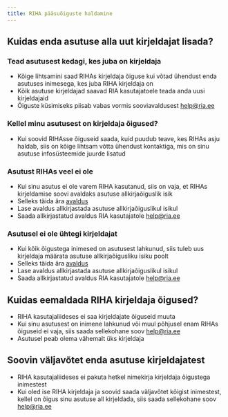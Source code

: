 ```yaml
---
title: RIHA pääsuõiguste haldamine
---
```


## Kuidas enda asutuse alla uut kirjeldajat lisada?

### Tead asutusest kedagi, kes juba on kirjeldaja
- Kõige lihtsamini saad RIHAs kirjeldaja õiguse kui võtad ühendust enda asutuses inimesega, kes juba RIHA kirjeldaja on
- Kõik asutuse kirjeldajad saavad RIA kasutajatoele teada anda uusi kirjeldajaid
- Õiguste küsimiseks piisab vabas vormis sooviavaldusest help@ria.ee

### Kellel minu asutusest on kirjeldaja õigused?
- Kui soovid RIHAsse õiguseid saada, kuid puudub teave, kes RIHAs asju haldab, siis on kõige lihtsam võtta ühendust kontaktiga, mis on sinu asutuse infosüsteemide juurde lisatud

### Asutust RIHAs veel ei ole

- Kui sinu asutus ei ole varem RIHA kasutanud, siis on vaja, et RIHAs kirjeldamise soovi avaldaks asutuse allkirjaõiguslik isik
- Selleks täida ära [avaldus](link)
- Lase avaldus allkirjastada asutuse allkirjaõiguslikul isikul
- Saada allkirjastatud avaldus RIA kasutajatole help@ria.ee

### Asutusel ei ole ühtegi kirjeldajat
- Kui kõik õigustega inimesed on asutusest lahkunud, siis tuleb uus kirjeldaja määrata asutuse allkirjaõigusliku isiku poolt
- Selleks täida ära [avaldus](link)
- Lase avaldus allkirjastada asutuse allkirjaõiguslikul isikul
- Saada allkirjastatud avaldus RIA kasutajatole help@ria.ee

## Kuidas eemaldada RIHA kirjeldaja õigused?
- RIHA kasutajaliideses ei saa kirjeldajate õiguseid muuta
- Kui sinu asutusest on inimene lahkunud või muul põhjusel enam RIHAs õiguseid ei vaja, siis saada sellekohane soov help@ria.ee
- Asutusel peab olema vähemalt üks kirjeldaja

## Soovin väljavõtet enda asutuse kirjeldajatest
- RIHA kasutajaliideses ei pakuta hetkel nimekirja kirjeldaja õigustega inimestest
- Kui oled ise RIHA kirjeldaja ja soovid saada väljavõtet kõigist inimestest, kellel on õigus sinu asutuse all kirjeldada, siis saada sellekohane soov help@ria.ee

